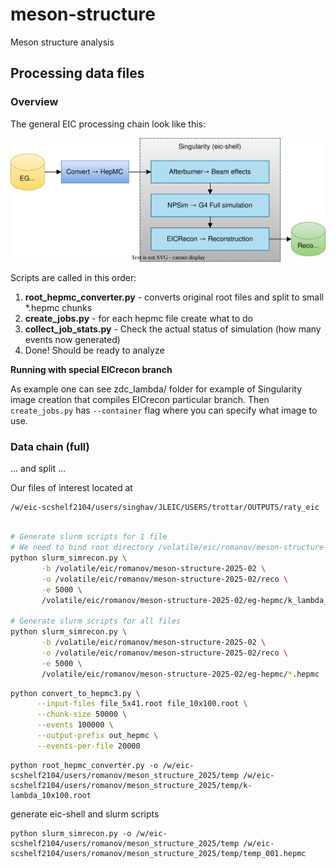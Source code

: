 # meson-structure
Meson structure analysis


## Processing data files

### Overview

The general EIC processing chain look like this: 

<img src="chain.svg" >

Scripts are called in this order: 

1. **root_hepmc_converter.py** - converts original root files and split to small *.hepmc chunks
2. **create_jobs.py** - for each hepmc file create what to do
3. **collect_job_stats.py** - Check the actual status of simulation (how many events now generated)
4. Done! Should be ready to analyze

**Running with special EICrecon branch**

As example one can see zdc_lambda/ folder for 
example of Singularity image creation that compiles
EICrecon particular branch. Then `create_jobs.py` has
`--container` flag where you can specify what image to use.  

### Data chain (full)
... and split ...

Our files of interest located at

```
/w/eic-scshelf2104/users/singhav/JLEIC/USERS/trottar/OUTPUTS/raty_eic
```

```bash

# Generate slurm scripts for 1 file
# We need to bind root directory /volatile/eic/romanov/meson-structure-2025-02
python slurm_simrecon.py \
       -b /volatile/eic/romanov/meson-structure-2025-02 \
       -o /volatile/eic/romanov/meson-structure-2025-02/reco \
       -e 5000 \
       /volatile/eic/romanov/meson-structure-2025-02/eg-hepmc/k_lambda_10x100_5000evt_001.hepmc

# Generate slurm scripts for all files
python slurm_simrecon.py \
       -b /volatile/eic/romanov/meson-structure-2025-02 \
       -o /volatile/eic/romanov/meson-structure-2025-02/reco \
       -e 5000 \
       /volatile/eic/romanov/meson-structure-2025-02/eg-hepmc/*.hepmc
```

```bash
python convert_to_hepmc3.py \
      --input-files file_5x41.root file_10x100.root \
      --chunk-size 50000 \
      --events 100000 \
      --output-prefix out_hepmc \
      --events-per-file 20000
```


```
python root_hepmc_converter.py -o /w/eic-scshelf2104/users/romanov/meson_structure_2025/temp /w/eic-scshelf2104/users/romanov/meson_structure_2025/temp/k-lambda_10x100.root
```

generate eic-shell and slurm scripts
```
python slurm_simrecon.py -o /w/eic-scshelf2104/users/romanov/meson_structure_2025/temp /w/eic-scshelf2104/users/romanov/meson_structure_2025/temp/temp_001.hepmc
```
